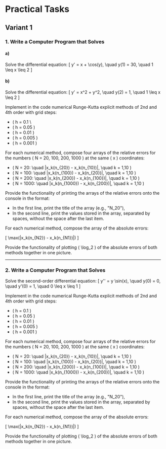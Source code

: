 # Practical Tasks

## Variant 1

### 1. Write a Computer Program that Solves

#### a) 
Solve the differential equation:
\[
y' = x + \cos(y), \quad y(1) = 30, \quad 1 \leq x \leq 2
\]

#### b)
Solve the differential equation:
\[
y' = x^2 + y^2, \quad y(2) = 1, \quad 1 \leq x \leq 2
\]

Implement in the code numerical Runge-Kutta explicit methods of 2nd and 4th order with grid steps:
- \( h = 0.1 \
- \( h = 0.05 \)
- \( h = 0.01 \)
- \( h = 0.005 \)
- \( h = 0.001 \)

For each numerical method, compose four arrays of the relative errors for the numbers \( N = 20, 100, 200, 1000 \) at the same \( x \) coordinates:

- \( N = 20: \quad |x_k(n_{20}) - x_k(n_{10})|, \quad k = 1,10 \)
- \( N = 100: \quad |x_k(n_{100}) - x_k(n_{20})|, \quad k = 1,10 \)
- \( N = 200: \quad |x_k(n_{200}) - x_k(n_{100})|, \quad k = 1,10 \)
- \( N = 1000: \quad |x_k(n_{1000}) - x_k(n_{200})|, \quad k = 1,10 \)

Provide the functionality of printing the arrays of the relative errors onto the console in the format:

- In the first line, print the title of the array (e.g., "N_20"),
- In the second line, print the values stored in the array, separated by spaces, without the space after the last item.

For each numerical method, compose the array of the absolute errors:

\[
\max(|x_k(n_{N2}) - x_k(n_{N1})|)
\]

Provide the functionality of plotting \( \log_2 \) of the absolute errors of both methods together in one picture.

---

### 2. Write a Computer Program that Solves

Solve the second-order differential equation:
\[
y'' = y \sin(x), \quad y(0) = 0, \quad y'(0) = 1, \quad 0 \leq x \leq 1
\]

Implement in the code numerical Runge-Kutta explicit methods of 2nd and 4th order with grid steps:
- \( h = 0.1 \)
- \( h = 0.05 \)
- \( h = 0.01 \)
- \( h = 0.005 \)
- \( h = 0.001 \)

For each numerical method, compose four arrays of the relative errors for the numbers \( N = 20, 100, 200, 1000 \) at the same \( x \) coordinates:

- \( N = 20: \quad |x_k(n_{20}) - x_k(n_{10})|, \quad k = 1,10 \)
- \( N = 100: \quad |x_k(n_{100}) - x_k(n_{20})|, \quad k = 1,10 \)
- \( N = 200: \quad |x_k(n_{200}) - x_k(n_{100})|, \quad k = 1,10 \)
- \( N = 1000: \quad |x_k(n_{1000}) - x_k(n_{200})|, \quad k = 1,10 \)

Provide the functionality of printing the arrays of the relative errors onto the console in the format:

- In the first line, print the title of the array (e.g., "N_20"),
- In the second line, print the values stored in the array, separated by spaces, without the space after the last item.

For each numerical method, compose the array of the absolute errors:

\[
\max(|x_k(n_{N2}) - x_k(n_{N1})|)
\]

Provide the functionality of plotting \( \log_2 \) of the absolute errors of both methods together in one picture.